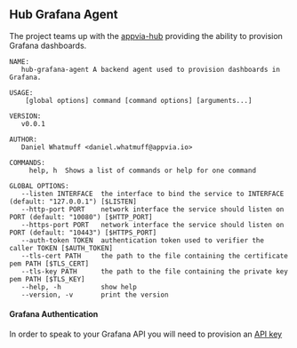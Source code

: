 ## **Hub Grafana Agent**

The project teams up with the [appvia-hub](https://github.com/appvia/appvia-hub) providing the ability to provision Grafana dashboards.

```
NAME:
   hub-grafana-agent A backend agent used to provision dashboards in Grafana.

USAGE:
    [global options] command [command options] [arguments...]

VERSION:
   v0.0.1

AUTHOR:
   Daniel Whatmuff <daniel.whatmuff@appvia.io>

COMMANDS:
     help, h  Shows a list of commands or help for one command

GLOBAL OPTIONS:
   --listen INTERFACE  the interface to bind the service to INTERFACE (default: "127.0.0.1") [$LISTEN]
   --http-port PORT    network interface the service should listen on PORT (default: "10080") [$HTTP_PORT]
   --https-port PORT   network interface the service should listen on PORT (default: "10443") [$HTTPS_PORT]
   --auth-token TOKEN  authentication token used to verifier the caller TOKEN [$AUTH_TOKEN]
   --tls-cert PATH     the path to the file containing the certificate pem PATH [$TLS_CERT]
   --tls-key PATH      the path to the file containing the private key pem PATH [$TLS_KEY]
   --help, -h          show help
   --version, -v       print the version
```

#### **Grafana Authentication**

In order to speak to your Grafana API you will need to provision an [API key](https://grafana.com/docs/tutorials/api_org_token_howto/)
